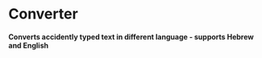 # Converter
<h4> Converts accidently typed text in different language - supports Hebrew and English <h4/>
